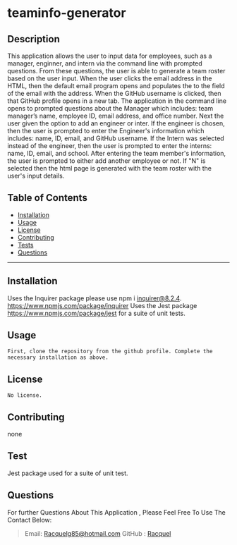 # teaminfo-generator


  ## Description
This application allows the user to input data for employees, such as a manager, enginner, and intern via the command line with prompted questions. From these questions, 
the user is able to generate a team roster based on the user input. When the user clicks the email address in the HTML, then the 
default email program opens and populates the to the field of the email with the address. When the GitHub username is clicked, then 
 that GitHub profile opens in a new tab. The application in the command line opens to prompted questions about the Manager which includes:
 team manager’s name, employee ID, email address, and office number. Next the user given the option to add an engineer or inter. If the 
 engineer is chosen, then the user is prompted to enter the Engineer's information which includes: name, ID, email, and GitHub username. If the Intern was selected instead of the 
 engineer, then the user is prompted to enter the interns: name, ID, email, and school. After entering the team member's information, the user is prompted to either add
 another employee or not. If "N" is selected then the html page is generated with the team roster with the user's input details. 


  ## Table of Contents
  * [Installation](#Installation)
  * [Usage](#Usage)
  * [License](#license)
  * [Contributing](#Contributing)
  * [Tests](#Tests)
  * [Questions](#Questions)

  ***
  ## Installation
Uses the Inquirer package please use npm i inquirer@8.2.4. https://www.npmjs.com/package/inquirer
Uses the Jest package https://www.npmjs.com/package/jest  for a suite of unit tests.


  ## Usage
    First, clone the repository from the github profile. Complete the necessary installation as above. 
  
  
  ## License
    No license. 

  ## Contributing
  none

  ## Test
  Jest package used for a suite of unit test. 
  
  ## Questions
  For further Questions About This Application , Please Feel Free To Use The Contact Below:
  >Email: Racquelg85@hotmail.com
  >GitHub : [Racquel](https://github.com/munozgit85/teaminfo-generator.git)
  